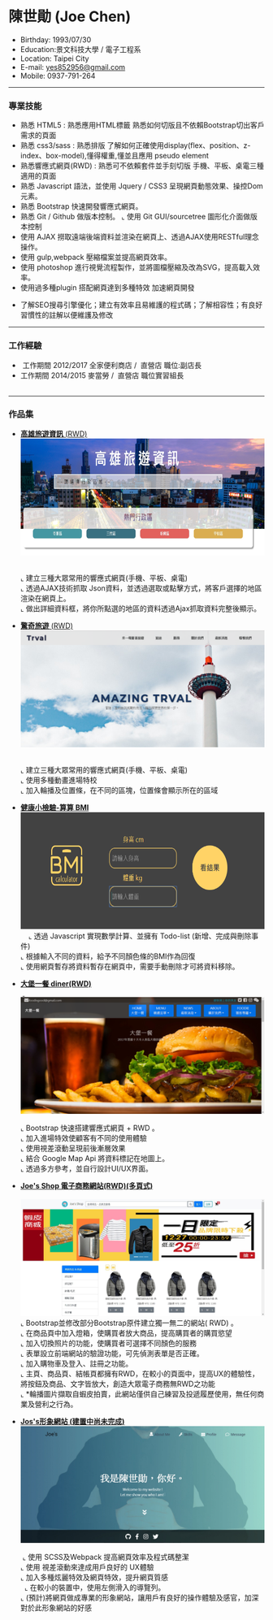 # 陳世勛 (Joe Chen) 
- Birthday: 1993/07/30
- Education:景文科技大學 / 電子工程系
- Location: Taipei City
- E-mail: yes852956@gmail.com
- Mobile: 0937-791-264
<hr>

### 專業技能
- 熟悉 HTML5 : 熟悉應用HTML標籤 熟悉如何切版且不依賴Bootstrap切出客戶需求的頁面
- 熟悉 css3/sass : 熟悉排版 了解如何正確使用display(flex、position、z-index、box-model),懂得權重,懂並且應用 pseudo element
- 熟悉響應式網頁(RWD) : 熟悉可不依賴套件並手刻切版 手機、平板、桌電三種適用的頁面
- 熟悉 Javascript 語法，並使用 Jquery / CSS3 呈現網頁動態效果、操控Dom元素。
- 熟悉 Bootstrap 快速開發響應式網頁。
- 熟悉 Git / Github 做版本控制。
⌞ 使用 Git GUI/sourcetree 圖形化介面做版本控制
- 使用 AJAX 撈取遠端後端資料並渲染在網頁上、透過AJAX使用RESTful理念操作。
- 使用 gulp,webpack 壓縮檔案並提高網頁效率。
- 使用 photoshop 進行視覺流程製作，並將圖檔壓縮及改為SVG，提高載入效率。
- 使用過多種plugin 搭配網頁達到多種特效 加速網頁開發
* 了解SEO搜尋引擎優化；建立有效率且易維護的程式碼；了解相容性；有良好習慣性的註解以便維護及修改
<hr>

### 工作經驗 
-  工作期間 2012/2017 全家便利商店 /  直營店 職位:副店長 <span></span><BR>
-  工作期間 2014/2015 麥當勞 /  直營店 職位實習組長 <span></span><BR>  

<hr>

### 作品集 
- <a href="https://joechen0730.github.io/trval/" target="blank"><B>高雄旅遊資訊</B> (RWD)</a> <BR>
  <a href="https://joechen0730.github.io/trval/" target="blank"><img src="trval.png" width="500" height="230"><BR></a> <BR>
  
  ⌞ 建立三種大眾常用的響應式網頁(手機、平板、桌電)  <BR>
  ⌞ 透過AJAX技術抓取 Json資料，並透過選取或點擊方式，將客戶選擇的地區渲染在網頁上。<BR>
  ⌞ 做出詳細資料框，將你所點選的地區的資料透過Ajax抓取資料完整後顯示。<BR>

- <a href="https://joechen0730.github.io/trvaltime/"><B>驚奇旅遊</B> (RWD)</a> <BR>
  <a href="https://joechen0730.github.io/trvaltime/"><img src="amazingtrval.png" width="500" height="230"><BR></a><BR>

  ⌞ 建立三種大眾常用的響應式網頁(手機、平板、桌電) <BR>
  ⌞ 使用多種動畫進場特校<BR>
  ⌞ 加入輪播及位置條，在不同的區塊，位置條會顯示所在的區域<BR>
  
- <a href="https://joechen1.000webhostapp.com/bmi/" target="blank"><B>健康小檢驗-算算 BMI </B> </a> <BR>
  <a href="https://joechen1.000webhostapp.com/bmi/" target="blank"><img src="bmi-page.png" width="500" height="230"></a> <BR>
     
  ⌞ 透過 Javascript 實現數學計算、並擁有 Todo-list (新增、完成與刪除事件) <BR> 
  ⌞ 根據輸入不同的資料，給予不同顏色條的BMI作為回復<BR>
  ⌞ 使用網頁暫存將資料暫存在網頁中，需要手動刪除才可將資料移除。<BR>
  
  
- <a href="https://joechen0730.github.io/diner/" target="blank"><B>大堡一餐 diner(RWD) </B> </a> <BR>
  <a href="https://joechen0730.github.io/diner/" target="blank"> <img src="diner.png" width="500" height="230"></a><BR>
 
  ⌞ Bootstrap 快速搭建響應式網頁 + RWD 。 <BR>
  ⌞ 加入進場特效使顧客有不同的使用體驗<BR>
  ⌞ 使用視差滾動呈現前後漸層效果<BR>
  ⌞ 結合 Google Map Api 將資料標記在地圖上。<BR>
  ⌞ 透過多方參考，並自行設計UI/UX界面。<BR>
  

- <a href="https://joechen0730.github.io/Joe-shop/" target="blank"><B>Joe's Shop 電子商務網站(RWD)(多頁式) </B> </a> <BR>
  <a href="https://joechen0730.github.io/Joe-shop/" target="blank"><img src="Joe's-shop.jpg" width="500" height="230"></a><BR>
  ⌞ Bootstrap並修改部分Bootstrap原件建立獨一無二的網站( RWD) 。 <BR>
  ⌞ 在商品頁中加入燈箱，使購買者放大商品，提高購買者的購買慾望<BR>
  ⌞ 加入切換照片的功能，使購買者可選擇不同顏色的服務<BR>
  ⌞ 表單設立前端網站的驗證功能，可先偵測表單是否正確。<BR>
  ⌞ 加入購物車及登入、註冊之功能。<BR>
  ⌞ 主頁、商品頁、結帳頁都擁有RWD，在較小的頁面中，提高UX的體驗性，將按鈕及商品、文字皆放大，創造大眾電子商務無RWD之功能<BR>
  ⌞ *輪播圖片擷取自蝦皮拍賣，此網站僅供自己練習及投遞履歷使用，無任何商業及營利之行為。<BR>
  
  
- <a href="#" target="blank"><B>Jos's形象網站 (建置中尚未完成)</B></a><BR>
  <img src="header.jpg" width="500" height="230"><BR>
 
   ⌞ 使用 SCSS及Webpack 提高網頁效率及程式碼整潔<BR>
   ⌞ 使用 視差滾動來達成用戶良好的 UX體驗<BR>
   ⌞ 加入多種炫麗特效及網頁特效，提升網頁質感<BR>
   ⌞ 在較小的裝置中，使用左側滑入的導覽列。<BR>
   ⌞ (預計)將網頁做成專業的形象網站，讓用戶有良好的操作體驗及感官，加深對於此形象網站的好感<BR>
